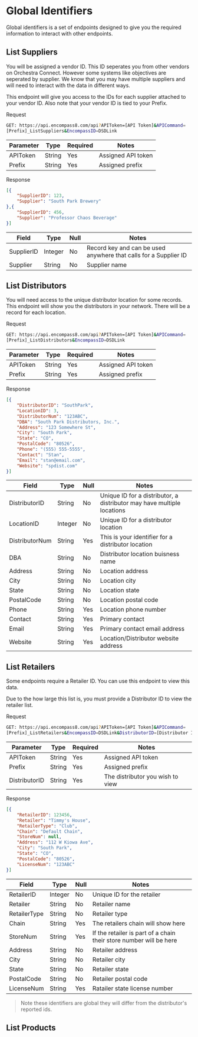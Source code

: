 # Global Identifiers
Global identifiers is a set of endpoints designed to give you the required information to interact with other endpoints.

## List Suppliers
You will be assigned a vendor ID. This ID seperates you from other vendors on Orchestra Connect. However some systems like objectives are seperated by supplier. We know that you may have multiple suppliers and will need to interact with the data in different ways.

This endpoint will give you access to the IDs for each supplier attached to your vendor ID. Also note that your vendor ID is tied to your Prefix.

Request
```sh
GET: https://api.encompass8.com/api?APIToken=[API Token]&APICommand=
[Prefix]_ListSuppliers&EncompassID=DSDLink
```

| Parameter | Type | Required | Notes |
| --- | --- | --- | --- |
| APIToken | String | Yes | Assigned API token |
| Prefix | String | Yes | Assigned prefix |

Response
```json
[{
    "SupplierID": 123,
    "Supplier": "South Park Brewery"
},{
    "SupplierID": 456,
    "Supplier": "Professor Chaos Beverage"
}]
```

| Field | Type | Null | Notes |
| --- | --- | --- | --- |
| SupplierID | Integer | No | Record key and can be used anywhere that calls for a Supplier ID |
| Supplier | String | No | Supplier name |

## List Distributors
You will need access to the unique distributor location for some records. This endpoint will show you the distributors in your network. There will be a record for each location.

Request
```sh
GET: https://api.encompass8.com/api?APIToken=[API Token]&APICommand=
[Prefix]_ListDistributors&EncompassID=DSDLink
```

| Parameter | Type | Required | Notes |
| --- | --- | --- | --- |
| APIToken | String | Yes | Assigned API token |
| Prefix | String | Yes | Assigned prefix |

Response
```json
[{
    "DistributorID": "SouthPark",
    "LocationID": 3,
    "DistributorNum": "123ABC",
    "DBA": "South Park Distributors, Inc.",
    "Address": "123 Somewhere St",
    "City": "South Park",
    "State": "CO",
    "PostalCode": "80526",
    "Phone": "(555) 555-5555",
    "Contact": "Stan",
    "Email": "stan@email.com",
    "Website": "spdist.com"
}]
```

| Field | Type | Null | Notes |
| --- | --- | --- | --- |
| DistributorID | String | No | Unique ID for a distributor, a distributor may have multiple locations |
| LocationID | Integer | No | Unique ID for a distributor location |
| DistributorNum | String | Yes | This is your identifier for a distributor location |
| DBA | String | No | Distributor location buisness name |
| Address | String | No | Location address |
| City | String | No | Location city |
| State | String | No | Location state |
| PostalCode | String | No | Location postal code |
| Phone | String | Yes | Location phone number |
| Contact | String | Yes | Primary contact |
| Email | String | Yes | Primary contact email address |
| Website | String | Yes | Location/Distributor website address |

## List Retailers
Some endpoints require a Retailer ID. You can use this endpoint to view this data.

Due to the how large this list is, you must provide a Distributor ID to view the retailer list.

Request
```sh
GET: https://api.encompass8.com/api?APIToken=[API Token]&APICommand=
[Prefix]_ListRetailers&EncompassID=DSDLink&DistributorID=[Distributor ID]
```

| Parameter | Type | Required | Notes |
| --- | --- | --- | --- |
| APIToken | String | Yes | Assigned API token |
| Prefix | String | Yes | Assigned prefix |
| DistributorID | String | Yes | The distributor you wish to view |

Response
```json
[{
    "RetailerID": 123456,
    "Retailer": "Timmy's House",
    "RetailerType": "Club",
    "Chain": "Default Chain",
    "StoreNum": null,
    "Address": "112 W Kiowa Ave",
    "City": "South Park",
    "State": "CO",
    "PostalCode": "80526",
    "LicenseNum": "123ABC"
}]
```

| Field | Type | Null | Notes |
| --- | --- | --- | --- |
| RetailerID | Integer | No | Unique ID for the retailer |
| Retailer | String | No | Retailer name |
| RetailerType | String | No | Retailer type |
| Chain | String | Yes | The retailers chain will show here |
| StoreNum | String | Yes | If the retailer is part of a chain their store number will be here |
| Address | String | No | Retailer address |
| City | String | No | Retailer city |
| State | String | No | Retailer state |
| PostalCode | String | No | Retailer postal code |
| LicenseNum | String | Yes | Ratailer state license number |

> Note these identifiers are global they will differ from the distributor's reported ids.

## List Products
